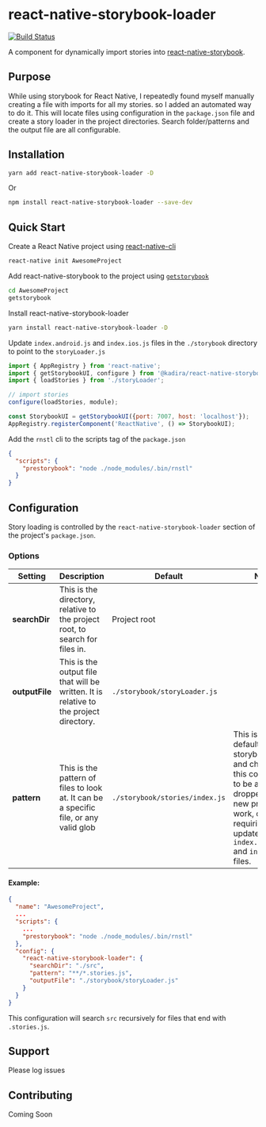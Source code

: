 # react-native-storybook-loader
[![Build Status](https://travis-ci.org/elderfo/react-native-storybook-loader.svg?branch=master)](https://travis-ci.org/elderfo/react-native-storybook-loader)

A component for dynamically import stories into [react-native-storybook](https://github.com/storybooks/react-native-storybook).

## Purpose

While using storybook for React Native, I repeatedly found myself manually creating a file with imports for all my stories. so I added an automated way to do it. This will locate files using configuration in the `package.json` file and create a story loader in the project directories. Search folder/patterns and the output file are all configurable.

## Installation

```bash
yarn add react-native-storybook-loader -D
```
Or
```bash
npm install react-native-storybook-loader --save-dev
```

## Quick Start

Create a React Native project using [react-native-cli](https://facebook.github.io/react-native/docs/getting-started.html#the-react-native-cli)
```bash
react-native init AwesomeProject
```

Add react-native-storybook to the project using [`getstorybook`](https://getstorybook.io/docs/react-storybook/basics/quick-start-guide)
```bash
cd AwesomeProject
getstorybook
```

Install react-native-storybook-loader

```bash
yarn install react-native-storybook-loader -D
```

Update `index.android.js` and `index.ios.js` files in the `./storybook` directory to point to the `storyLoader.js`

```javascript
import { AppRegistry } from 'react-native';
import { getStorybookUI, configure } from '@kadira/react-native-storybook';
import { loadStories } from './storyLoader';

// import stories
configure(loadStories, module);

const StorybookUI = getStorybookUI({port: 7007, host: 'localhost'});
AppRegistry.registerComponent('ReactNative', () => StorybookUI);
```

Add the `rnstl` cli to the scripts tag of the `package.json`

```json
{
  "scripts": {
    "prestorybook": "node ./node_modules/.bin/rnstl"
  }
}
```

## Configuration
Story loading is controlled by the `react-native-storybook-loader` section of the project's `package.json`. 

### Options

| Setting | Description | Default | Notes |
|---|---|---| --- |
| **searchDir** | This is the directory, relative to the project root, to search for files in. | Project root | |
| **outputFile** | This is the output file that will be written. It is relative to the project directory. | `./storybook/storyLoader.js` |  |
| **pattern** | This is the pattern of files to look at. It can be a specific file, or any valid glob | `./storybook/stories/index.js` | This is the default storybook file, and chosen for this component to be able to be dropped in to a new project and work, only requiring and update to the `index.android.js` and `index.ios.js` files. |

#### Example:

```json
{
  "name": "AwesomeProject",
  ...
  "scripts": {
    ...
    "prestorybook": "node ./node_modules/.bin/rnstl"
  },
  "config": {
    "react-native-storybook-loader": {
      "searchDir": "./src",
      "pattern": "**/*.stories.js",
      "outputFile": "./storybook/storyLoader.js"
    }
  }
}
```

This configuration will search `src` recursively for files that end with `.stories.js`.

## Support
Please log issues

## Contributing
Coming Soon
